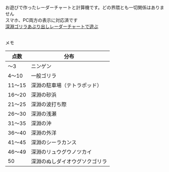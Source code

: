 お遊びで作ったレーダーチャートと計算機です。どの界隈とも一切関係はありません<br>
スマホ、PC両方の表示に対応済です<br>
[深淵ゴリラあぶり出しレーダーチャートで遊ぶ](https://ll4-hzn1l.github.io/uho-chart/max10_keisan_5chart.htm)　<br><br>

メモ<br>

| 点数   | 分布                                 |
|--------|--------------------------------------|
| ～3    | ニンゲン                             |
| 4～10  | 一般ゴリラ                           |
| 11～15 | 深淵の駐車場（テトラポッド）         |
| 16～20 | 深淵の砂浜                           |
| 21～25 | 深淵の波打ち際                       |
| 26～30 | 深淵の浅瀬                           |
| 31～35 | 深淵の沖                             |
| 36～40 | 深淵の外洋                           |
| 41～45 | 深淵のシーラカンス                   |
| 46～49 | 深淵のリュウグウノツカイ             |
| 50     | 深淵のぬしダイオウグソクゴリラ       |
